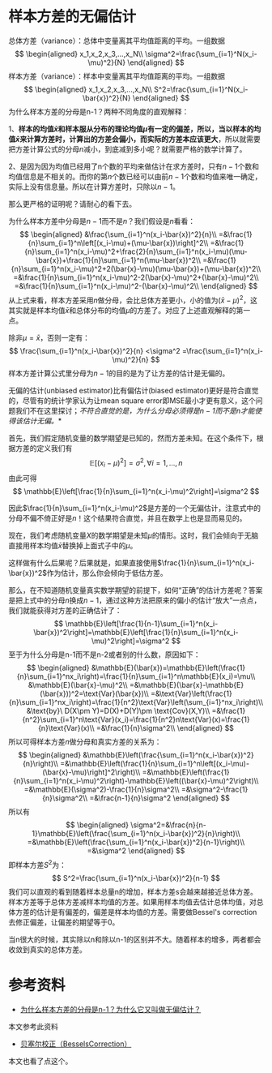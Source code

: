 # 样本方差的无偏估计

总体方差（variance）：总体中变量离其平均值距离的平均。一组数据
$$
\begin{aligned}
x_1,x_2,x_3,...,x_N\\
\sigma^2=\frac{\sum_{i=1}^N(x_i-\mu)^2}{N}
\end{aligned}
$$
样本方差（variance）：样本中变量离其平均值距离的平均。一组数据
$$
\begin{aligned}
x_1,x_2,x_3,...,x_N\\
S^2=\frac{\sum_{i=1}^N(x_i-\bar{x})^2}{N}
\end{aligned}
$$
为什么样本方差的分母是n-1？两种不同角度的直观解释：

1、**样本的均值$\bar{x}$和样本服从分布的理论均值$\mu$有一定的偏差，所以，当以样本的均值$\bar{x}$来计算方差时，计算出的方差会偏小，而实际的方差本应该更大**，所以就需要把方差计算公式的分母$n$减小，到底减到多小呢？就需要严格的数学计算了。

2、是因为因为均值已经用了n个数的平均来做估计在求方差时，只有$n-1$个数和均值信息是不相关的。而你的第$n$个数已经可以由前$n-1$个数和均值来唯一确定，实际上没有信息量。所以在计算方差时，只除以$n-1$。

那么更严格的证明呢？请耐心的看下去。

为什么样本方差中分母是$n-1$而不是$n$？我们假设是$n$看看：
$$
\begin{aligned}
&\frac{\sum_{i=1}^n(x_i-\bar{x})^2}{n}\\
=&\frac{1}{n}\sum_{i=1}^n\left[(x_i-\mu)+(\mu-\bar{x})\right]^2\\
=&\frac{1}{n}\sum_{i=1}^n(x_i-\mu)^2+\frac{2}{n}\sum_{i=1}^n(x_i-\mu)(\mu-\bar{x})+\frac{1}{n}\sum_{i=1}^n(\mu-\bar{x})^2\\
=&\frac{1}{n}\sum_{i=1}^n(x_i-\mu)^2+2(\bar{x}-\mu)(\mu-\bar{x})+(\mu-\bar{x})^2\\
=&\frac{1}{n}\sum_{i=1}^n(x_i-\mu)^2-2(\bar{x}-\mu)^2+(\bar{x}-\mu)^2\\
=&\frac{1}{n}\sum_{i=1}^n(x_i-\mu)^2-(\bar{x}-\mu)^2\\
\end{aligned}
$$
从上式来看，样本方差采用$n$做分母，会比总体方差更小，小的值为$(\bar{x}-\mu)^2$，这其实就是样本均值$\bar{x}$和总体分布的均值$\mu$的方差了。对应了上述直观解释的第一点。

除非$\mu=\bar{x}$，否则一定有：
$$
\frac{\sum_{i=1}^n(x_i-\bar{x})^2}{n}
<\sigma^2
=\frac{\sum_{i=1}^n(x_i-\mu)^2}{n}
$$
样本方差计算公式里分母为$n-1$的目的是为了让方差的估计是无偏的。

无偏的估计(unbiased estimator)比有偏估计(biased estimator)更好是符合直觉的，尽管有的统计学家认为让mean square error即MSE最小才更有意义，这个问题我们不在这里探讨；**不符合直觉的是，为什么分母必须得是$n-1$而不是$n$才能使得该估计无偏*。**

首先，我们假定随机变量的数学期望是已知的，然而方差未知。在这个条件下，根据方差的定义我们有
$$
\mathbb{E}\left[(x_i-\mu)^2\right]=\sigma^2, \forall i=1,...,n
$$
由此可得
$$
\mathbb{E}\left[\frac{1}{n}\sum_{i=1}^n(x_i-\mu)^2\right]=\sigma^2
$$

因此$\frac{1}{n}\sum_{i=1}^n(x_i-\mu)^2$是方差的一个无偏估计，注意式中的分母不偏不倚正好是$n$！这个结果符合直觉，并且在数学上也是显而易见的。

现在，我们考虑随机变量$X$的数学期望是未知$\mu$的情形。这时，我们会倾向于无脑直接用样本均值$\bar{x}$替换掉上面式子中的$\mu$。

这样做有什么后果呢？后果就是，如果直接使用$\frac{1}{n}\sum_{i=1}^n(x_i-\bar{x})^2$作为估计，那么你会倾向于低估方差。

那么，在不知道随机变量真实数学期望的前提下，如何“正确”的估计方差呢？答案是把上式中的分母$n$换成$n-1$，通过这种方法把原来的偏小的估计“放大”一点点，我们就能获得对方差的正确估计了：
$$
\mathbb{E}\left[\frac{1}{n-1}\sum_{i=1}^n(x_i-\bar{x})^2\right]=\mathbb{E}\left[\frac{1}{n}\sum_{i=1}^n(x_i-\mu)^2\right]=\sigma^2
$$
至于为什么分母是n-1而不是n-2或者别的什么数，原因如下：
$$
\begin{aligned}
&\mathbb{E}(\bar{x})=\mathbb{E}\left(\frac{1}{n}\sum_{i=1}^nx_i\right)=\frac{1}{n}\sum_{i=1}^n\mathbb{E}(x_i)=\mu\\
&\mathbb{E}(\bar{x}-\mu)^2\\
=&\mathbb{E}(\bar{x}-\mathbb{E}(\bar{x}))^2=\text{Var}(\bar{x})\\
=&\text{Var}\left(\frac{1}{n}\sum_{i=1}^nx_i\right)=\frac{1}{n^2}\text{Var}\left(\sum_{i=1}^nx_i\right)\\
&\text{by}\ D(X\pm Y)=D(X)+D(Y)\pm \text{Cov}(X,Y)\\
=&\frac{1}{n^2}\sum_{i=1}^n\text{Var}(x_i)=\frac{1}{n^2}n\text{Var}(x)=\frac{1}{n}\text{Var}(x)\\
=&\frac{1}{n}\sigma^2\\
\end{aligned}
$$
所以可得样本方差$n$做分母和真实方差的关系为：
$$
\begin{aligned}
&\mathbb{E}\left(\frac{\sum_{i=1}^n(x_i-\bar{x})^2}{n}\right)\\
=&\mathbb{E}\left(\frac{1}{n}\sum_{i=1}^n\left[(x_i-\mu)-(\bar{x}-\mu)\right]^2\right)\\
=&\mathbb{E}\left(\frac{1}{n}\sum_{i=1}^n(x_i-\mu)^2\right)-\mathbb{E}\left((\bar{x}-\mu)^2\right)\\
=&\mathbb{E}(\sigma^2)-\frac{1}{n}\sigma^2\\
=&\sigma^2-\frac{1}{n}\sigma^2\\
=&\frac{n-1}{n}\sigma^2
\end{aligned}
$$
所以有
$$
\begin{aligned}
\sigma^2=&\frac{n}{n-1}\mathbb{E}\left(\frac{\sum_{i=1}^n(x_i-\bar{x})^2}{n}\right)\\
=&\mathbb{E}\left(\frac{\sum_{i=1}^n(x_i-\bar{x})^2}{n-1}\right)\\
=&\sigma^2
\end{aligned}
$$
即样本方差$S^2$为：
$$
S^2=\frac{\sum_{i=1}^n(x_i-\bar{x})^2}{n-1}
$$
我们可以直观的看到随着样本总量n的增加，样本方差s会越来越接近总体方差。样本方差等于总体方差减样本均值的方差。如果用样本均值去估计总体均值，对总体方差的估计是有偏差的，偏差是样本均值的方差。需要做Bessel's correction去修正偏差，让偏差的期望等于0。

当n很大的时候，其实除以n和除以n-1的区别并不大。随着样本的增多，两者都会收敛到真实的总体方差。

# 参考资料

* [为什么样本方差的分母是n-1？为什么它又叫做无偏估计？](https://blog.csdn.net/qq_39521554/article/details/79633207)

本文参考此资料

* [贝塞尔校正（BesselsCorrection）](https://wenku.baidu.com/view/8b3162e15bf5f61fb7360b4c2e3f5727a4e92453.html)

本文也看了点这个。